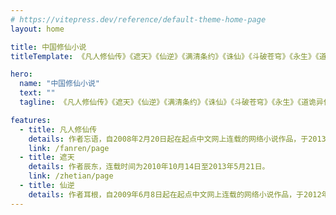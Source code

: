 ```yaml
---
# https://vitepress.dev/reference/default-theme-home-page
layout: home

title: 中国修仙小说
titleTemplate: 《凡人修仙传》《遮天》《仙逆》《满清条约》《诛仙》《斗破苍穹》《永生》《道诡异仙》《剑来》

hero:
  name: "中国修仙小说"
  text: ""
  tagline: 《凡人修仙传》《遮天》《仙逆》《满清条约》《诛仙》《斗破苍穹》《永生》《道诡异仙》《剑来》

features:
  - title: 凡人修仙传
    details: 作者忘语，自2008年2月20日起在起点中文网上连载的网络小说作品，于2013年9月23日完结。
    link: /fanren/page
  - title: 遮天
    details: 作者辰东，连载时间为2010年10月14日至2013年5月21日。
    link: /zhetian/page
  - title: 仙逆
    details: 作者耳根，自2009年6月8日起在起点中文网上连载的网络小说作品，于2012年1月8日完结。
---
```


<!-- <Home /> -->

<style>
:root {
  --vp-home-hero-name-color: transparent !important;
  --vp-home-hero-name-background: -webkit-linear-gradient(120deg, #bd34fe 30%, #41d1ff) !important;

  --vp-home-hero-image-background-image: linear-gradient(-45deg, #bd34fe 50%, #47caff 50%) !important;
  --vp-home-hero-image-filter: blur(44px) !important;
}

@media (min-width: 640px) {
  :root {
    --vp-home-hero-image-filter: blur(56px);
  }
}

@media (min-width: 960px) {
  :root {
    --vp-home-hero-image-filter: blur(68px);
  }
}
</style>
